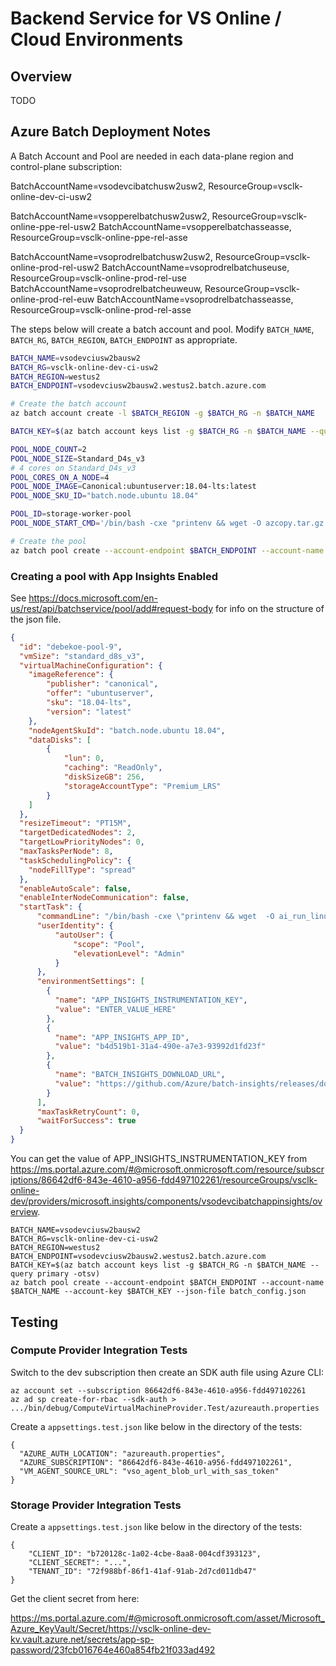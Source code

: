# Backend Service for VS Online / Cloud Environments

## Overview

TODO

## Azure Batch Deployment Notes

A Batch Account and Pool are needed in each data-plane region and control-plane subscription:

BatchAccountName=vsodevcibatchusw2usw2, ResourceGroup=vsclk-online-dev-ci-usw2

BatchAccountName=vsopperelbatchusw2usw2, ResourceGroup=vsclk-online-ppe-rel-usw2
BatchAccountName=vsopperelbatchasseasse, ResourceGroup=vsclk-online-ppe-rel-asse

BatchAccountName=vsoprodrelbatchusw2usw2, ResourceGroup=vsclk-online-prod-rel-usw2
BatchAccountName=vsoprodrelbatchuseuse, ResourceGroup=vsclk-online-prod-rel-use
BatchAccountName=vsoprodrelbatcheuweuw, ResourceGroup=vsclk-online-prod-rel-euw
BatchAccountName=vsoprodrelbatchasseasse, ResourceGroup=vsclk-online-prod-rel-asse

The steps below will create a batch account and pool. Modify `BATCH_NAME`, `BATCH_RG`, `BATCH_REGION`, `BATCH_ENDPOINT` as appropriate.


```bash
BATCH_NAME=vsodevciusw2bausw2
BATCH_RG=vsclk-online-dev-ci-usw2
BATCH_REGION=westus2
BATCH_ENDPOINT=vsodevciusw2bausw2.westus2.batch.azure.com

# Create the batch account
az batch account create -l $BATCH_REGION -g $BATCH_RG -n $BATCH_NAME

BATCH_KEY=$(az batch account keys list -g $BATCH_RG -n $BATCH_NAME --query primary -otsv)

POOL_NODE_COUNT=2
POOL_NODE_SIZE=Standard_D4s_v3
# 4 cores on Standard_D4s_v3
POOL_CORES_ON_A_NODE=4
POOL_NODE_IMAGE=Canonical:ubuntuserver:18.04-lts:latest
POOL_NODE_SKU_ID="batch.node.ubuntu 18.04"

POOL_ID=storage-worker-pool
POOL_NODE_START_CMD='/bin/bash -cxe "printenv && wget -O azcopy.tar.gz https://azcopyvnext.azureedge.net/release20190703/azcopy_linux_amd64_10.2.1.tar.gz && tar -xf azcopy.tar.gz && mv azcopy_linux_amd64_*/azcopy $AZ_BATCH_NODE_SHARED_DIR/azcopy"'

# Create the pool
az batch pool create --account-endpoint $BATCH_ENDPOINT --account-name $BATCH_NAME --account-key $BATCH_KEY --id $POOL_ID --target-dedicated-nodes $POOL_NODE_COUNT --vm-size $POOL_NODE_SIZE --max-tasks-per-node $(($POOL_CORES_ON_A_NODE)) --image $POOL_NODE_IMAGE --node-agent-sku-id "$POOL_NODE_SKU_ID" --start-task-wait-for-success --start-task-command-line "$POOL_NODE_START_CMD"
```

### Creating a pool with App Insights Enabled

See https://docs.microsoft.com/en-us/rest/api/batchservice/pool/add#request-body for info on the structure of the json file.

```json
{
  "id": "debekoe-pool-9",
  "vmSize": "standard_d8s_v3",
  "virtualMachineConfiguration": {
    "imageReference": {
        "publisher": "canonical",
        "offer": "ubuntuserver",
        "sku": "18.04-lts",
        "version": "latest"
    },
    "nodeAgentSkuId": "batch.node.ubuntu 18.04",
    "dataDisks": [
        {
            "lun": 0,
            "caching": "ReadOnly",
            "diskSizeGB": 256,
            "storageAccountType": "Premium_LRS"
        }
    ]
  },
  "resizeTimeout": "PT15M",
  "targetDedicatedNodes": 2,
  "targetLowPriorityNodes": 0,
  "maxTasksPerNode": 8,
  "taskSchedulingPolicy": {
    "nodeFillType": "spread"
  },
  "enableAutoScale": false,
  "enableInterNodeCommunication": false,
  "startTask": {
      "commandLine": "/bin/bash -cxe \"printenv && wget  -O ai_run_linux.sh https://raw.githubusercontent.com/Azure/batch-insights/master/scripts/1.x/run-linux.sh && chmod +x ./ai_run_linux.sh && ./ai_run_linux.sh && wget -O azcopy.tar.gz https://azcopyvnext.azureedge.net/release20190703/azcopy_linux_amd64_10.2.1.tar.gz && tar -xf azcopy.tar.gz && mv azcopy_linux_amd64_*/azcopy $AZ_BATCH_NODE_SHARED_DIR/azcopy && DISK_NAME=`sfdisk -l | grep 256 -m 1| cut -d' ' -f2| cut -d':' -f1` && echo 'type=83' | sfdisk $DISK_NAME && echo -e 'y' |mkfs.ext4 $DISK_NAME && mkdir -p /datadrive && mount /dev/sdc /datadrive && mkdir -p /datadrive/images && chmod 777 /datadrive/images\"",
      "userIdentity": {
          "autoUser": {
              "scope": "Pool",
              "elevationLevel": "Admin"
          }
      },
      "environmentSettings": [
        {
          "name": "APP_INSIGHTS_INSTRUMENTATION_KEY",
          "value": "ENTER_VALUE_HERE"
        },
        {
          "name": "APP_INSIGHTS_APP_ID",
          "value": "b4d519b1-31a4-490e-a7e3-93992d1fd23f"
        },
        {
          "name": "BATCH_INSIGHTS_DOWNLOAD_URL",
          "value": "https://github.com/Azure/batch-insights/releases/download/v1.3.0/batch-insights"
        }
      ],
      "maxTaskRetryCount": 0,
      "waitForSuccess": true
  }
}
```

You can get the value of APP_INSIGHTS_INSTRUMENTATION_KEY from https://ms.portal.azure.com/#@microsoft.onmicrosoft.com/resource/subscriptions/86642df6-843e-4610-a956-fdd497102261/resourceGroups/vsclk-online-dev/providers/microsoft.insights/components/vsodevcibatchappinsights/overview.

```
BATCH_NAME=vsodevciusw2bausw2
BATCH_RG=vsclk-online-dev-ci-usw2
BATCH_REGION=westus2
BATCH_ENDPOINT=vsodevciusw2bausw2.westus2.batch.azure.com
BATCH_KEY=$(az batch account keys list -g $BATCH_RG -n $BATCH_NAME --query primary -otsv)
az batch pool create --account-endpoint $BATCH_ENDPOINT --account-name $BATCH_NAME --account-key $BATCH_KEY --json-file batch_config.json
```

## Testing

### Compute Provider Integration Tests

Switch to the dev subscription then create an SDK auth file using Azure CLI:
```
az account set --subscription 86642df6-843e-4610-a956-fdd497102261
az ad sp create-for-rbac --sdk-auth > .../bin/debug/ComputeVirtualMachineProvider.Test/azureauth.properties
```
Create a `appsettings.test.json` like below in the directory of the tests:
```
{
  "AZURE_AUTH_LOCATION": "azureauth.properties",
  "AZURE_SUBSCRIPTION": "86642df6-843e-4610-a956-fdd497102261",
  "VM_AGENT_SOURCE_URL": "vso_agent_blob_url_with_sas_token"
}
```

### Storage Provider Integration Tests

Create a `appsettings.test.json` like below in the directory of the tests:
```
{
    "CLIENT_ID": "b720128c-1a02-4cbe-8aa8-004cdf393123",
    "CLIENT_SECRET": "...",
    "TENANT_ID": "72f988bf-86f1-41af-91ab-2d7cd011db47"
}
```

Get the client secret from here:

https://ms.portal.azure.com/#@microsoft.onmicrosoft.com/asset/Microsoft_Azure_KeyVault/Secret/https://vsclk-online-dev-kv.vault.azure.net/secrets/app-sp-password/23fcb016764e460a854fb21f033ad492
